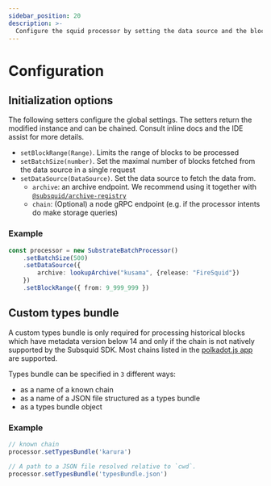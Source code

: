 ```yaml
---
sidebar_position: 20
description: >-
  Configure the squid processor by setting the data source and the block range
---
```


# Configuration

## Initialization options

The following setters configure the global settings. The setters return the modified instance and can be chained. Consult inline docs and the IDE assist for more details. 

- `setBlockRange(Range)`.  Limits the range of blocks to be processed
- `setBatchSize(number)`. Set the maximal number of blocks fetched from the data source in a single request
- `setDataSource(DataSource)`. Set the data source to fetch the data from.
   + `archive`: an archive endpoint. We recommend using it together with [`@subsquid/archive-registry`](/archives/archive-registry)
   + `chain`: (Optional) a node gRPC endpoint (e.g. if the processor intents do make storage queries)

### Example

```ts
const processor = new SubstrateBatchProcessor()
    .setBatchSize(500)
    .setDataSource({
        archive: lookupArchive("kusama", {release: "FireSquid"})
    })
    .setBlockRange({ from: 9_999_999 })
```

## Custom types bundle

A custom types bundle is only required for processing historical blocks which have metadata version below 14 and only if the chain is not natively supported by the Subsquid SDK. Most chains listed in the [polkadot.js app](https://polkadot.js.org/apps/#/explorer) are supported.

Types bundle can be specified in `3` different ways:
- as a name of a known chain
- as a name of a JSON file structured as a types bundle
- as a types bundle object


### Example

```ts
// known chain
processor.setTypesBundle('karura')

// A path to a JSON file resolved relative to `cwd`.
processor.setTypesBundle('typesBundle.json')
```